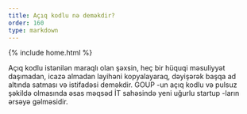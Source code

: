 ```yaml
---
title: Açıq kodlu nə deməkdir?
order: 160
type: markdown
---
```

{% include home.html %}

Açıq kodlu istənilən maraqlı olan şəxsin, heç bir hüquqi məsuliyyət daşımadan, icazə almadan layihəni kopyalayaraq, dəyişərək başqa ad altında satması və istifadəsi deməkdir.
GOUP -un açıq kodlu və pulsuz şəkildə olmasında əsas məqsəd İT sahəsində  yeni uğurlu startup -ların ərsəyə gəlməsidir.